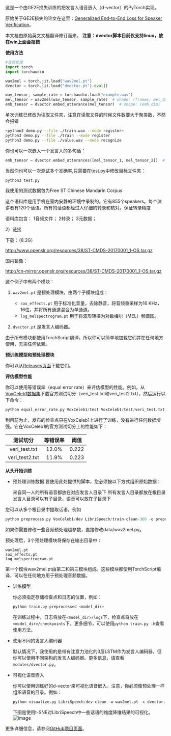 这是一个由GE2E损失训练的把发言人语音嵌入（d-vector）的PyTorch实现。

原始关于GE2E损失的论文在这里：[Generalized End-to-End Loss for Speaker Verification](https://arxiv.org/abs/1710.10467)。

本文档由原始英文文档翻译修订而来。
**注意：dvector脚本目前仅支持linux，放在win上面会报错**

**使用方法**

```python
#音频处理
import torch
import torchaudio

wav2mel = torch.jit.load("wav2mel.pt")
dvector = torch.jit.load("dvector.pt").eval()

wav_tensor, sample_rate = torchaudio.load("example.wav")
mel_tensor = wav2mel(wav_tensor, sample_rate)  # shape: (frames, mel_dim)
emb_tensor = dvector.embed_utterance(mel_tensor)  # shape: (emb_dim)
```
单次训练已修改为读取文件夹，注意在读取文件的时候文件数要大于聚类数，不然会报错
```bash
~python3 demo.py --file ./train.wav --mode register~
python3 demo.py --file ./train --mode register
python3 demo.py --file ./value.wav --mode recognize
```

你也可以一次嵌入一个发言人的多句话：

```python
emb_tensor = dvector.embed_utterances([mel_tensor_1, mel_tensor_2])  # shape: (emb_dim)
```

当然你也可以一次测试多个准确率,只需要在test.py中修改目标文件夹：
```bash
python3 test.py
```
我使用的测试数据包为Free ST Chinese Mandarin Corpus

这个语料库是用手机在室内安静的环境中录制的。它有855个speakers。每个演讲者有120个话语。所有的话语都经过人仔细的转录和核对。保证转录精度

语料库包含：
1音频文件；
2转录；
3元数据；

2）链接

下载：（8.2G）

http://www.openslr.org/resources/38/ST-CMDS-20170001_1-OS.tar.gz

国内镜像：

http://cn-mirror.openslr.org/resources/38/ST-CMDS-20170001_1-OS.tar.gz

这个例子中有两个模块：

1. `wav2mel.pt` 是预处理模块，由两个子模块组成：
   - `sox_effects.pt` 用于标准化音量，去除静音，将音频重采样为16 KHz，16位，并将所有通道混合为单通道。
   - `log_melspectrogram.pt` 用于将波形转换为对数梅尔（MEL）频谱图。

2. `dvector.pt` 是发言人编码器。

由于所有模块都使用TorchScript编译，所以你可以简单地加载它们并在任何地方使用，无需任何依赖。

**预训练模型和预处理模块**

你可以从[Releases页面](https://github.com/yistLin/dvector/releases)下载它们。

**评估模型性能**

你可以使用等错误率（equal error rate）来评估模型的性能。例如，从[VoxCeleb1数据集](http://www.robots.ox.ac.uk/~vgg/data/voxceleb/vox1.html)下载官方测试切分（veri_test.txt和veri_test2.txt），然后运行以下命令：

```python
python equal_error_rate.py VoxCeleb1/test VoxCeleb1/test/veri_test.txt -w wav2mel.pt -c dvector.pt
```

到目前为止，发布的检查点只在VoxCeleb1上进行了训练，没有进行任何数据增强。它在VoxCeleb1的官方测试切分上的性能如下：

| 测试切分 | 等错误率 | 阈值 |
| :---: | :---: | :---: |
| veri_test.txt | 12.0% | 0.222 |
| veri_test2.txt | 11.9% | 0.223 |

**从头开始训练**

- 预处理训练数据
要使用此处提供的脚本，您必须按以下方式组织原始数据：

	来自同一人的所有语音都放在对应发言人目录下
	所有发言人目录都放在根目录
	发言人目录可以有子目录，语音可以放在子目录下

您可以从多个根目录中提取话语，例如
```python
python preprocess.py VoxCeleb1/dev LibriSpeech/train-clean-360 -o preprocessed
```
如果你需要修改一些音频预处理超参数，直接修改data/wav2mel.py。

预处理后，3个预处理模块将保存在输出目录中：

	wav2mel.pt
	sox_effects.pt
	log_melspectrogram.pt
第一个模块wav2mel.pt由第二和第三模块组成。这些模块都使用TorchScript编译，可以在任何地方用于预处理音频数据。


- 训练模型

   你必须指定存储检查点和日志的位置，例如：

   ```python
   python train.py preprocessed <model_dir>
   ```

   在训练过程中，日志将放在`<model_dir>/logs`下，检查点将放在`<model_dir>/checkpoints`下。更多细节，可以使用`python train.py -h`查看使用方法。

- 使用不同的发言人编码器

   默认情况下，我使用的是带有注意力池化的3层LSTM作为发言人编码器，但你可以使用不同架构的发言人编码器。更多信息，请查看`modules/dvector.py`。

- 可视化语音嵌入

  
  你可以使用训练好的d-vector来可视化语音嵌入。注意，你必须像预处理一样组织语音的目录。例如：

   ```python
   python visualize.py LibriSpeech/dev-clean -w wav2mel.pt -c dvector.pt -o tsne.jpg
   ```

   下图是使用t-SNE对LibriSpeech中一些话语的维度降维结果的可视化。
   ![image](https://github.com/hackermengzhi/solid-octo-spork/assets/50409074/b8abbb5b-2ef0-4a94-849e-6c8b8114e653)

更多详细信息，请参阅[GitHub项目页面](https://github.com/yistLin/dvector)。
